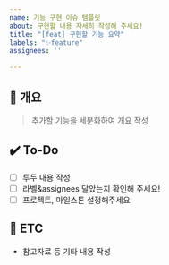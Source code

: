 ```yaml
---
name: 기능 구현 이슈 템플릿
about: 구현할 내용 자세히 작성해 주세요!
title: "[feat] 구현할 기능 요약"
labels: "✨feature"
assignees: ''

---
```


## 📝 개요
> 추가할 기능을 세분화하여 개요 작성

## ✔️ To-Do
- [ ] 투두 내용 작성
- [ ] 라벨&assignees 달았는지 확인해 주세요!
- [ ] 프로젝트, 마일스톤 설정해주세요

## 👀 ETC
- 참고자료 등 기타 내용 작성
